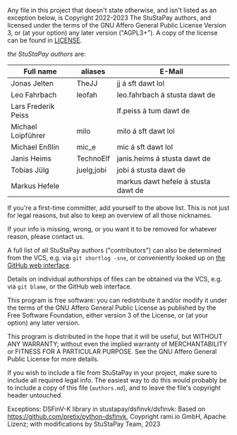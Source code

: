 Any file in this project that doesn't state otherwise, and isn't listed as an
exception below, is Copyright 2022-2023 The StuStaPay authors, and licensed
under the terms of the GNU Affero General Public License Version 3, or
(at your option) any later version ("AGPL3+").
A copy of the license can be found in [LICENSE](LICENSE).

_the StuStaPay authors_ are:

| Full name                         | aliases                     | E-Mail                                            |
|-----------------------------------|-----------------------------|---------------------------------------------------|
| Jonas Jelten                      | TheJJ                       | jj á sft dawt lol                                 |
| Leo Fahrbach                      | leofah                      | leo.fahrbach á stusta dawt de                     |
| Lars Frederik Peiss               |                             | lf.peiss á tum dawt de                            |
| Michael Loipführer                | milo                        | milo á sft dawt lol                               |
| Michael Enßlin                    | mic_e                       | mic á sft dawt lol                                |
| Janis Heims                       | TechnoElf                   | janis.heims á stusta dawt de                      |
| Tobias Jülg                       | juelg,jobi                  | jobi á stusta dawt de                             |
| Markus Hefele                     |                             | markus dawt hefele á stusta dawt de               |


If you're a first-time committer, add yourself to the above list. This is not
just for legal reasons, but also to keep an overview of all those nicknames.

If your info is missing, wrong, or you want it to be removed for whatever
reason, please contact us.

A full list of all StuStaPay authors ("contributors") can also be determined
from the VCS, e.g. via `git shortlog -sne`, or conveniently looked up on
[the GitHub web interface](https://github.com/stustapay/stustapay/graphs/contributors).

Details on individual authorships of files can be obtained via the VCS,
e.g. via `git blame`, or the GitHub web interface.

This program is free software: you can redistribute it and/or modify
it under the terms of the GNU Affero General Public License as published by
the Free Software Foundation, either version 3 of the License, or
(at your option) any later version.

This program is distributed in the hope that it will be useful,
but WITHOUT ANY WARRANTY; without even the implied warranty of
MERCHANTABILITY or FITNESS FOR A PARTICULAR PURPOSE.  See the
GNU Affero General Public License for more details.

If you wish to include a file from StuStaPay in your project, make sure to
include all required legal info. The easiest way to do this would probably
be to include a copy of this file (`authors.md`), and to leave the file's
copyright header untouched.

Exceptions:
DSFinV-K library in stustapay/dsfinvk/dsfinvk: Based on https://github.com/pretix/python-dsfinvk, Coypright rami.io GmbH, Apache Lizenz; with modifications by StuStaPay Team, 2023

